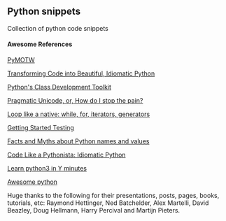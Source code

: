 ## Python snippets

Collection of python code snippets 

#### Awesome References

[PyMOTW](https://pymotw.com/3/)

[Transforming Code into Beautiful, Idiomatic Python](https://www.youtube.com/watch?v=OSGv2VnC0go)

[Python's Class Development Toolkit](https://www.youtube.com/watch?v=HTLu2DFOdTg)

[Pragmatic Unicode, or, How do I stop the pain?](https://www.youtube.com/watch?v=sgHbC6udIqc)

[Loop like a native: while, for, iterators, generators](https://www.youtube.com/watch?v=EnSu9hHGq5o)

[Getting Started Testing](https://www.youtube.com/watch?v=FxSsnHeWQBY)

[Facts and Myths about Python names and values](https://www.youtube.com/watch?v=_AEJHKGk9ns)

[Code Like a Pythonista: Idiomatic Python](http://python.net/~goodger/projects/pycon/2007/idiomatic/handout.html)

[Learn python3 in Y minutes](https://learnxinyminutes.com/docs/python3/)

[Awesome python](https://github.com/vinta/awesome-python)

Huge thanks to the following for their presentations, posts, pages, books, tutorials, etc: Raymond Hettinger, Ned Batchelder, Alex Martelli, David Beazley, Doug Hellmann, Harry Percival and Martijn Pieters.
